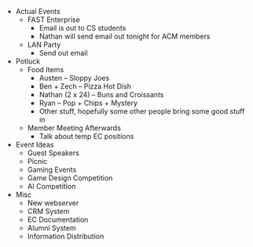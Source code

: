 <ul>
	<li>Actual Events
<ul>
	<li>FAST Enterprise
<ul>
	<li>Email is out to CS students</li>
	<li>Nathan will send email out tonight for ACM members</li>
</ul>
</li>
	<li>LAN Party
<ul>
	<li>Send out email</li>
</ul>
</li>
</ul>
</li>
	<li>Potluck
<ul>
	<li>Food Items
<ul>
	<li>Austen – Sloppy Joes</li>
	<li>Ben + Zech – Pizza Hot Dish</li>
	<li>Nathan (2 x 24) – Buns and Croissants</li>
	<li>Ryan – Pop + Chips + Mystery</li>
	<li>Other stuff, hopefully some other people bring some good stuff in</li>
</ul>
</li>
	<li>Member Meeting Afterwards
<ul>
	<li>Talk about temp EC positions</li>
</ul>
</li>
</ul>
</li>
	<li>Event Ideas
<ul>
	<li>Guest Speakers</li>
	<li>Picnic</li>
	<li>Gaming Events</li>
	<li>Game Design Competition</li>
	<li>AI Competition</li>
</ul>
</li>
	<li>Misc
<ul>
	<li>New webserver</li>
	<li>CRM System</li>
	<li>EC Documentation</li>
	<li>Alumni System</li>
	<li>Information Distribution</li>
</ul>
</li>
</ul>
